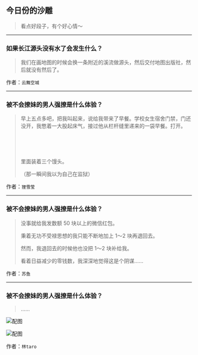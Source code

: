 ## 今日份的沙雕

> 看点好段子，有个好心情～


 
---

### 如果长江源头没有水了会发生什么？

> 我们在画地图的时候会换一条附近的溪流做源头，然后交付地图出版社，然后就没有然后了。


作者：`云舞空城`

---

### 被不会撩妹的男人强撩是什么体验？

> 早上五点多吧，把我叫起来，说给我带来了早餐。学校女生宿舍门禁，门还没开，我憋着一大股起床气，接过他从栏杆缝里递来的一袋早餐。打开。
> 
>  
> 
>  
> 
> 里面装着三个馒头。
> 
> （那一瞬间我以为自己在监狱）


作者：`狸雪莹`

---

### 被不会撩妹的男人强撩是什么体验？

> 没事就给我发数额 50 块以上的微信红包。
> 
> 秉着无功不受禄思想的我只能不断地加上 1～2 块再退回去。
> 
> 然而，我退回去的时候他也没把 1～2 块补给我。
> 
> 看着日益减少的零钱数，我深深地觉得这是个阴谋……


作者：`苏鱼`

---

### 被不会撩妹的男人强撩是什么体验？

> ……



![配图](http://pic4.zhimg.com/70/65d7e76592c342c00e4f06ab98f7c96f_b.jpg)



![配图](http://pic3.zhimg.com/70/c6a2e38aa6ea3a4f4a2be47db8e0a862_b.jpg)


作者：`林taro`